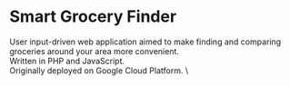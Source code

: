 # Smart Grocery Finder
User input-driven web application aimed to make finding and comparing groceries around your area more convenient.\
Written in PHP and JavaScript.\
Originally deployed on Google Cloud Platform. \
